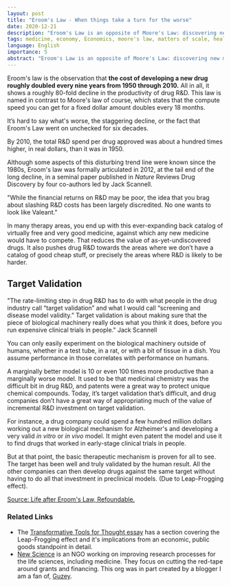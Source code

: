 ```yaml
---
layout: post
title: "Eroom's Law - When things take a turn for the worse"
date: 2020-12-21
description: "Eroom's Law is an opposite of Moore's Law: discovering new medically relevant drugs tends to cost exponentially more over time. An analysis on the phenomenon and possible reasons behind it."
tags: medicine, economy, Economics, moore's law, matters of scale, healthcare, trends, eroom
language: English
importance: 5
abstract: "Eroom's Law is an opposite of Moore's Law: discovering new medically relevant drugs tends to cost exponentially more over time. An analysis on the phenomenon and possible reasons behind it."
---
```


Eroom's law is the observation that **the cost of developing a new drug roughly doubled every nine years from 1950 through 2010.** All in all, it shows a roughly 80-fold decline in the productivity of drug R&D. This law is named in contrast to Moore's law of course, which states that the compute speed you can get for a fixed dollar amount doubles every 18 months.

It’s hard to say what's worse, the staggering decline, or the fact that Eroom's Law went on unchecked for six decades.

By 2010, the total R&D spend per drug approved was about a hundred times higher, in real dollars, than it was in 1950.

Although some aspects of this disturbing trend line were known since the 1980s, Eroom's law was formally articulated in 2012, at the tail end of the long decline, in a seminal paper published in *Nature* Reviews Drug Discovery by four co-authors led by Jack Scannell.

"While the financial returns on R&D may be poor, the idea that you brag about slashing R&D costs has been largely discredited. No one wants to look like Valeant."

In many therapy areas, you end up with this ever-expanding back catalog of virtually free and very good medicine, against which any new medicine would have to compete. That reduces the value of as-yet-undiscovered drugs. It also pushes drug R&D towards the areas where we don’t have a catalog of good cheap stuff, or precisely the areas where R&D is likely to be harder.

## Target Validation

"The rate-limiting step in drug R&D has to do with what people in the drug industry call “target validation” and what I would call “screening and disease model validity.”
Target validation is about making sure that the piece of biological machinery really does what you think it does, before you run expensive clinical trials in people." Jack Scannell

You can only easily experiment on the biological machinery outside of humans, whether in a test tube, in a rat, or with a bit of tissue in a dish. You assume performance in those correlates with performance on humans.

A marginally better model is 10 or even 100 times more productive than a marginally worse model.
It used to be that medicinal chemistry was the difficult bit in drug R&D, and patents were a great way to protect unique chemical compounds. Today, it’s target validation that’s difficult, and drug companies don’t have a great way of appropriating much of the value of incremental R&D investment on target validation.

For instance, a drug company could spend a few hundred million dollars working out a new biological mechanism for Alzheimer's and developing a very valid *in vitro* or *in vivo* model. It might even patent the model and use it to find drugs that worked in early-stage clinical trials in people.

But at that point, the basic therapeutic mechanism is proven for all to see. The target has been well and truly validated by the human result. All the other companies can then develop drugs against the same target without having to do all that investment in preclinical models. (Due to Leap-Frogging effect).

[Source: Life after Eroom's Law, Refoundable.](https://refoundable.com/research/life-after-erooms-law-interview-with-jack-scannell.html)

### Related Links

- The [Transformative Tools for Thought essay](https://numinous.productions/ttft) has a section covering the Leap-Frogging effect and it's implications from an economic, public goods standpoint in detail.
- [New Science](https://newscience.org/) is an NGO working on improving research processes for the life sciences, including medicine. They focus on cutting the red-tape around grants and financing. This org was in part created by a blogger I am a fan of, [Guzey](http://www.guzey.com).


